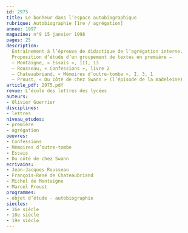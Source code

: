 ```yaml
---
id: 2975
title: Le bonheur dans l’espace autobiographique
rubrique: Autobiographie [1re / agrégation]
annee: 1997
magazine: n°9 15 janvier 1998
pages: 25
description: 
  Entraînement à l’épreuve de didactique de l’agrégation interne.
  Proposition d’étude d’un groupement de textes en première – 
  – Montaigne, « Essais », III, 13
  – Rousseau, « Confessions », livre 2
  – Chateaubriand, « Mémoires d’outre-tombe », I, 3, 1
  – Proust, « Du côté de chez Swann » (l’épisode de la madeleine)
article_pdf: 2975.pdf
revue: L’école des lettres des lycées
auteurs:
- Olivier Guerrier
disciplines:
- lettres
niveau_etudes:
- première
- agrégation
oeuvres:
- Confessions
- Mémoires d’outre-tombe
- Essais
- Du côté de chez Swann
ecrivains:
- Jean-Jacques Rousseau
- François-René de Chateaubriand
- Michel de Montaigne
- Marcel Proust
programmes:
- objet d’étude - autobiographie
siecles:
- 16e siècle
- 18e siècle
- 19e siècle
---
```

